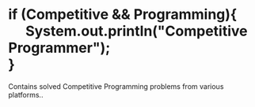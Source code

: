 # if (Competitive && Programming){<br />&emsp; System.out.println("Competitive Programmer");<br />}
Contains solved Competitive Programming problems from various platforms..
